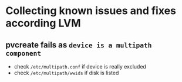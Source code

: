 # Collecting known issues and fixes according LVM

## pvcreate fails as `device is a multipath component`
- check `/etc/multipath.conf` if device is really excluded
- check `/etc/multipath/wwids` if disk is listed
